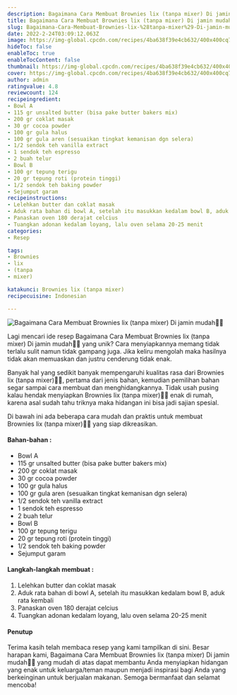 ```yaml
---
description: Bagaimana Cara Membuat Brownies lix (tanpa mixer) Di jamin mudah"
title: Bagaimana Cara Membuat Brownies lix (tanpa mixer) Di jamin mudah
slug: Bagaimana-Cara-Membuat-Brownies-lix-%28tanpa-mixer%29-Di-jamin-mudah
date: 2022-2-24T03:09:12.063Z
image: https://img-global.cpcdn.com/recipes/4ba638f39e4cb632/400x400cq70/photo.jpg
hideToc: false
enableToc: true
enableTocContent: false
thumbnail: https://img-global.cpcdn.com/recipes/4ba638f39e4cb632/400x400cq70/photo.jpg
cover: https://img-global.cpcdn.com/recipes/4ba638f39e4cb632/400x400cq70/photo.jpg
author: admin
ratingvalue: 4.8
reviewcount: 124
recipeingredient:
- Bowl A
- 115 gr unsalted butter (bisa pake butter bakers mix)
- 200 gr coklat masak
- 30 gr cocoa powder
- 100 gr gula halus
- 100 gr gula aren (sesuaikan tingkat kemanisan dgn selera)
- 1/2 sendok teh vanilla extract
- 1 sendok teh espresso
- 2 buah telur
- Bowl B
- 100 gr tepung terigu
- 20 gr tepung roti (protein tinggi)
- 1/2 sendok teh baking powder
- Sejumput garam
recipeinstructions:
- Lelehkan butter dan coklat masak
- Aduk rata bahan di bowl A, setelah itu masukkan kedalam bowl B, aduk rata kembali
- Panaskan oven 180 derajat celcius
- Tuangkan adonan kedalam loyang, lalu oven selama 20-25 menit
categories:
- Resep

tags:
- Brownies
- lix
- (tanpa
- mixer)

katakunci: Brownies lix (tanpa mixer)
recipecuisine: Indonesian

---
```


![Bagaimana Cara Membuat Brownies lix (tanpa mixer) Di jamin mudah👩‍🍳](https://img-global.cpcdn.com/recipes/4ba638f39e4cb632/400x400cq70/photo.jpg)

Lagi mencari ide resep Bagaimana Cara Membuat Brownies lix (tanpa mixer) Di jamin mudah👩‍🍳 yang unik? Cara menyiapkannya memang tidak terlalu sulit namun tidak gampang juga. Jika keliru mengolah maka hasilnya tidak akan memuaskan dan justru cenderung tidak enak.

Banyak hal yang sedikit banyak mempengaruhi kualitas rasa dari Brownies lix (tanpa mixer)👩‍🍳, pertama dari jenis bahan, kemudian pemilihan bahan segar sampai cara membuat dan menghidangkannya. Tidak usah pusing kalau hendak menyiapkan Brownies lix (tanpa mixer)👩‍🍳 enak di rumah, karena asal sudah tahu triknya maka hidangan ini bisa jadi sajian spesial.

Di bawah ini ada beberapa cara mudah dan praktis untuk membuat Brownies lix (tanpa mixer)👩‍🍳 yang siap dikreasikan.

<!--inarticleads1-->

#### Bahan-bahan :

- Bowl A
- 115 gr unsalted butter (bisa pake butter bakers mix)
- 200 gr coklat masak
- 30 gr cocoa powder
- 100 gr gula halus
- 100 gr gula aren (sesuaikan tingkat kemanisan dgn selera)
- 1/2 sendok teh vanilla extract
- 1 sendok teh espresso
- 2 buah telur
- Bowl B
- 100 gr tepung terigu
- 20 gr tepung roti (protein tinggi)
- 1/2 sendok teh baking powder
- Sejumput garam

<!--inarticleads2-->

#### Langkah-langkah membuat :

1. Lelehkan butter dan coklat masak
1. Aduk rata bahan di bowl A, setelah itu masukkan kedalam bowl B, aduk rata kembali
1. Panaskan oven 180 derajat celcius
1. Tuangkan adonan kedalam loyang, lalu oven selama 20-25 menit

#### Penutup

Terima kasih telah membaca resep yang kami tampilkan di sini. Besar harapan kami, Bagaimana Cara Membuat Brownies lix (tanpa mixer) Di jamin mudah👩‍🍳 yang mudah di atas dapat membantu Anda menyiapkan hidangan yang enak untuk keluarga/teman maupun menjadi inspirasi bagi Anda yang berkeinginan untuk berjualan makanan. Semoga bermanfaat dan selamat mencoba!